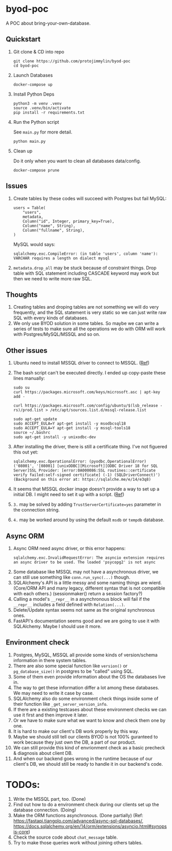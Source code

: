 # byod-poc

A POC about bring-your-own-database.

## Quickstart

1. Git clone & CD into repo

   ```
   git clone https://github.com/protojimmylin/byod-poc
   cd byod-poc
   ```

2. Launch Databases

   ```
   docker-compose up
   ```

3. Install Python Deps

   ```
   python3 -m venv .venv
   source .venv/bin/activate
   pip install -r requirements.txt
   ```

4. Run the Python script

   See `main.py` for more detail.

   ```
   python main.py
   ```

5. Clean up

   Do it only when you want to clean all databases data/config.

   ```
   docker-compose prune
   ```

## Issues

1. Create tables by these codes will succeed with Postgres but fail MySQL:

   ```
   users = Table(
       "users",
       metadata,
       Column("id", Integer, primary_key=True),
       Column("name", String),
       Column("fullname", String),
   )
   ```

   MySQL would says:

   ```
   sqlalchemy.exc.CompileError: (in table 'users', column 'name'): VARCHAR requires a length on dialect mysql
   ```

2. `metadata.drop_all` may be stuck because of constraint things. Drop table with SQL statement including CASCADE keyword may work but then we need to write more raw SQL.

## Thoughts

1. Creating tables and droping tables are not something we will do very frequently, and the SQL statement is very static so we can just write raw SQL with every kinds of databases.
2. We only use BYOD solution in some tables. So maybe we can write a series of tests to make sure all the operations we do with ORM will work with Postgres/MySQL/MSSQL and so on.

## Other issues

1. Ubuntu need to install MSSQL driver to connect to MSSQL. ([Ref](https://learn.microsoft.com/en-us/sql/connect/odbc/linux-mac/installing-the-microsoft-odbc-driver-for-sql-server?view=sql-server-ver15#ubuntu18))
2. The bash script can't be executed directly. I ended up copy-paste these lines manually:

   ```
   sudo su
   curl https://packages.microsoft.com/keys/microsoft.asc | apt-key add -

   curl https://packages.microsoft.com/config/ubuntu/$(lsb_release -rs)/prod.list > /etc/apt/sources.list.d/mssql-release.list

   sudo apt-get update
   sudo ACCEPT_EULA=Y apt-get install -y msodbcsql18
   sudo ACCEPT_EULA=Y apt-get install -y mssql-tools18
   source ~/.bashrc
   sudo apt-get install -y unixodbc-dev
   ```

3. After installing the driver, there is still a certificate thing. I've not figuered this out yet:

   ```
   sqlalchemy.exc.OperationalError: (pyodbc.OperationalError) ('08001', '[08001] [unixODBC][Microsoft][ODBC Driver 18 for SQL Server]SSL Provider: [error:0A000086:SSL routines::certificate verify failed:self-signed certificate] (-1) (SQLDriverConnect)')
   (Background on this error at: https://sqlalche.me/e/14/e3q8)
   ```

4. It seems that MSSQL docker image doesn't provide a way to set up a initial DB. I might need to set it up with a script. ([Ref](https://github.com/microsoft/mssql-docker/issues/2))

5. `3.` may be solved by adding `TrustServerCertificate=yes` parameter in the connection string.

6. `4.` may be worked around by using the default `msdb` or `tempdb` database.

## Async ORM

1. Async ORM need async driver, or this error happens:
   ```
   sqlalchemy.exc.InvalidRequestError: The asyncio extension requires an async driver to be used. The loaded 'psycopg2' is not async
   ```
2. Some database like MSSQL may not have a asynchronous driver, we can still use something like `conn.run_sync(...)` though.
3. SQLAlchemy's API is a little messy and some naming things are wierd.
   (Core/ORM API and many legacy, different syntax that is not compatible with each others.)
   (sessionmaker() return a session factory?)
4. Calling a model's `__repr__` in a asynchronous block will fail if the `__repr__` includes a field defined with `Relation(...)`.
5. Delete/Update syntax seems not same as the original synchronous ones.
6. FastAPI's documentation seems good and we are going to use it with SQLAlchemy. Maybe I should use it more.

## Environment check

1. Postgres, MySQL, MSSQL all provide some kinds of version/schema information in there system tables.
2. There are also some special function like `version()` or `pg_database_size()` in postgres to be "called" using SQL.
3. Some of them even provide information about the OS the databases live in.
4. The way to get these information differ a lot among these databases. We may need to write it case by case.
5. SQLAlchemy also do some environment check things inside some of their function like `_get_server_version_info`.
6. If there are a existing testcases about these environment checks we can use it first and then improve it later.
7. Or we have to make sure what we want to know and check them one by one.
8. It is hard to make our client's DB work properly by this way.
9. Maybe we should still tell our clients BYOD is not 100% guranteed to work because they just own the DB, a part of our product.
10. We can still provide this kind of envrionment check as a basic precheck & diagnosis about client DB.
11. And when our backend goes wrong in the runtime because of our client's DB, we should still be ready to handle it in our backend's code.

# TODOs:

1. Write the MSSQL part, too. (Done)
2. Find out how to do a environment check during our clients set up the database connection. (Doing)
3. Make the ORM functions asynchronous. (Done partially)
   (Ref: https://fastapi.tiangolo.com/advanced/async-sql-databases/, https://docs.sqlalchemy.org/en/14/orm/extensions/asyncio.html#synopsis-core)
4. Check the source code about `chat_message` table.
5. Try to make those queries work without joining others tables.
